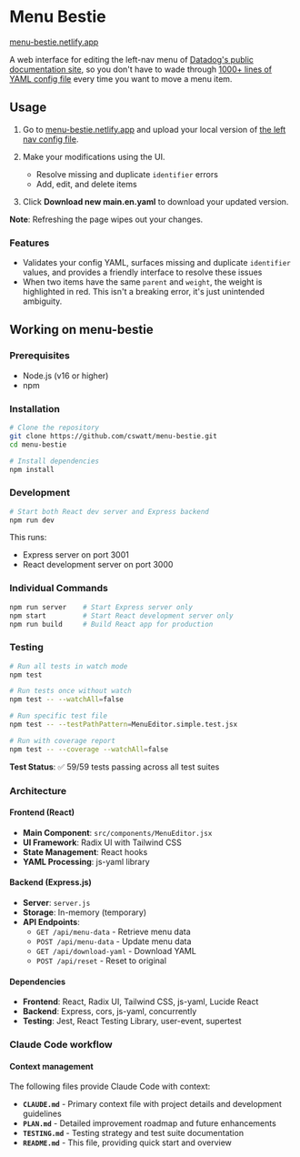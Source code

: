 # Menu Bestie

[menu-bestie.netlify.app](https://menu-bestie.netlify.app/)

A web interface for editing the left-nav menu of [Datadog's public documentation site](https://docs.datadoghq.com/), so you don't have to wade through [1000+ lines of YAML config file](https://github.com/DataDog/documentation/blob/master/config/_default/menus/main.en.yaml) every time you want to move a menu item.

## Usage

1. Go to [menu-bestie.netlify.app](https://menu-bestie.netlify.app/) and upload your local version of [the left nav config file](https://github.com/DataDog/documentation/blob/master/config/_default/menus/main.en.yaml).

2. Make your modifications using the UI.
   - Resolve missing and duplicate `identifier` errors
   - Add, edit, and delete items

3. Click **Download new main.en.yaml** to download your updated version.

**Note**: Refreshing the page wipes out your changes.


### Features

- Validates your config YAML, surfaces missing and duplicate `identifier` values, and provides a friendly interface to resolve these issues
- When two items have the same `parent` and `weight`, the weight is highlighted in red. This isn't a breaking error, it's just unintended ambiguity.

## Working on menu-bestie

### Prerequisites

- Node.js (v16 or higher)
- npm

### Installation

```bash
# Clone the repository
git clone https://github.com/cswatt/menu-bestie.git
cd menu-bestie

# Install dependencies
npm install
```

### Development

```bash
# Start both React dev server and Express backend
npm run dev
```

This runs:
- Express server on port 3001
- React development server on port 3000

### Individual Commands

```bash
npm run server    # Start Express server only
npm start         # Start React development server only
npm run build     # Build React app for production
```

### Testing

```bash
# Run all tests in watch mode
npm test

# Run tests once without watch
npm test -- --watchAll=false

# Run specific test file
npm test -- --testPathPattern=MenuEditor.simple.test.jsx

# Run with coverage report
npm test -- --coverage --watchAll=false
```

**Test Status**: ✅ 59/59 tests passing across all test suites

### Architecture

#### Frontend (React)
- **Main Component**: `src/components/MenuEditor.jsx`
- **UI Framework**: Radix UI with Tailwind CSS
- **State Management**: React hooks
- **YAML Processing**: js-yaml library

#### Backend (Express.js)
- **Server**: `server.js`
- **Storage**: In-memory (temporary)
- **API Endpoints**:
  - `GET /api/menu-data` - Retrieve menu data
  - `POST /api/menu-data` - Update menu data
  - `GET /api/download-yaml` - Download YAML
  - `POST /api/reset` - Reset to original

#### Dependencies
- **Frontend**: React, Radix UI, Tailwind CSS, js-yaml, Lucide React
- **Backend**: Express, cors, js-yaml, concurrently
- **Testing**: Jest, React Testing Library, user-event, supertest

### Claude Code workflow

#### Context management

The following files provide Claude Code with context:

- **`CLAUDE.md`** - Primary context file with project details and development guidelines
- **`PLAN.md`** - Detailed improvement roadmap and future enhancements
- **`TESTING.md`** - Testing strategy and test suite documentation
- **`README.md`** - This file, providing quick start and overview